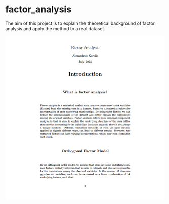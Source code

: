 # factor_analysis
The aim of this project is to explain the theoretical background of factor analysis and apply the method to a real dataset.

![Alt text](https://github.com/Alexandros-Korolis/factor_analysis/blob/main/Factor%20Analysis/1.png?raw=true)
